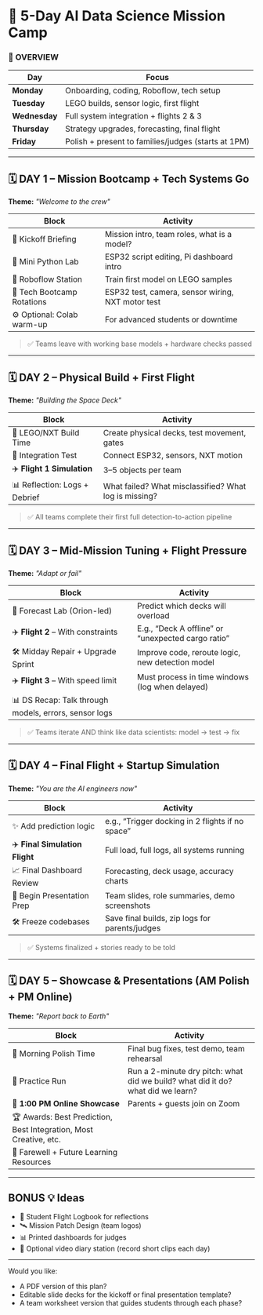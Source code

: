 # 🚀 5-Day AI Data Science Mission Camp

### 🎯 OVERVIEW

| Day | Focus |
|-----|-------|
| **Monday** | Onboarding, coding, Roboflow, tech setup |
| **Tuesday** | LEGO builds, sensor logic, first flight |
| **Wednesday** | Full system integration + flights 2 & 3 |
| **Thursday** | Strategy upgrades, forecasting, final flight |
| **Friday** | Polish + present to families/judges (starts at 1PM) |

---

## 🗓️ **DAY 1 – Mission Bootcamp + Tech Systems Go**

**Theme:** *"Welcome to the crew"*

| Block | Activity |
|-------|----------|
| 🚀 Kickoff Briefing | Mission intro, team roles, what is a model? |
| 🧠 Mini Python Lab | ESP32 script editing, Pi dashboard intro |
| 🧪 Roboflow Station | Train first model on LEGO samples |
| 🔌 Tech Bootcamp Rotations | ESP32 test, camera, sensor wiring, NXT motor test |
| ⚙️ Optional: Colab warm-up | For advanced students or downtime |

> ✅ Teams leave with working base models + hardware checks passed

---

## 🗓️ **DAY 2 – Physical Build + First Flight**

**Theme:** *"Building the Space Deck"*

| Block | Activity |
|-------|----------|
| 🧱 LEGO/NXT Build Time | Create physical decks, test movement, gates |
| 🔁 Integration Test | Connect ESP32, sensors, NXT motion |
| ✈️ **Flight 1 Simulation** | 3–5 objects per team |
| 📊 Reflection: Logs + Debrief | What failed? What misclassified? What log is missing? |

> ✅ All teams complete their first full detection-to-action pipeline

---

## 🗓️ **DAY 3 – Mid-Mission Tuning + Flight Pressure**

**Theme:** *"Adapt or fail"*

| Block | Activity |
|-------|----------|
| 🔄 Forecast Lab (Orion-led) | Predict which decks will overload |
| ✈️ **Flight 2** – With constraints | E.g., “Deck A offline” or “unexpected cargo ratio” |
| 🛠️ Midday Repair + Upgrade Sprint | Improve code, reroute logic, new detection model |
| ✈️ **Flight 3** – With speed limit | Must process in time windows (log when delayed) |
| 📊 DS Recap: Talk through models, errors, sensor logs |

> ✅ Teams iterate AND think like data scientists: model → test → fix

---

## 🗓️ **DAY 4 – Final Flight + Startup Simulation**

**Theme:** *"You are the AI engineers now"*

| Block | Activity |
|-------|----------|
| ✨ Add prediction logic | e.g., “Trigger docking in 2 flights if no space” |
| ✈️ **Final Simulation Flight** | Full load, full logs, all systems running |
| 📈 Final Dashboard Review | Forecasting, deck usage, accuracy charts |
| 🎤 Begin Presentation Prep | Team slides, role summaries, demo screenshots |
| 🛠️ Freeze codebases | Save final builds, zip logs for parents/judges |

> ✅ Systems finalized + stories ready to be told

---

## 🗓️ **DAY 5 – Showcase & Presentations (AM Polish + PM Online)**

**Theme:** *"Report back to Earth"*

| Block | Activity |
|-------|----------|
| 🧼 Morning Polish Time | Final bug fixes, test demo, team rehearsal |
| 🎥 Practice Run | Run a 2-minute dry pitch: what did we build? what did it do? what did we learn? |
| 🎤 **1:00 PM Online Showcase** | Parents + guests join on Zoom |
| 🏆 Awards: Best Prediction, Best Integration, Most Creative, etc. |
| 👋 Farewell + Future Learning Resources |

---

## BONUS 💡 Ideas

- 📓 Student Flight Logbook for reflections
- 🛰️ Mission Patch Design (team logos)
- 📊 Printed dashboards for judges
- 🎥 Optional video diary station (record short clips each day)

---

Would you like:
- A PDF version of this plan?
- Editable slide decks for the kickoff or final presentation template?
- A team worksheet version that guides students through each phase?
